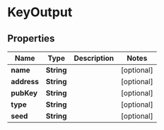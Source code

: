
# KeyOutput

## Properties
Name | Type | Description | Notes
------------ | ------------- | ------------- | -------------
**name** | **String** |  |  [optional]
**address** | **String** |  |  [optional]
**pubKey** | **String** |  |  [optional]
**type** | **String** |  |  [optional]
**seed** | **String** |  |  [optional]



